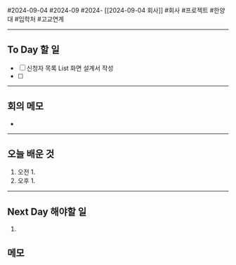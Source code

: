 #2024-09-04 #2024-09 #2024- [[2024-09-04 회사]]
#회사 #프로젝트 #한양대 #입학처 #고교연계

---
## To Day 할 일
- [ ] 신청자 목록 List 화면 설계서 작성
- [ ] 
---
## 회의 메모
- 
---
## 오늘 배운 것
1. 오전
    1. 
2. 오후
    1. 
---
## Next Day 해야할 일
1. 


## 메모